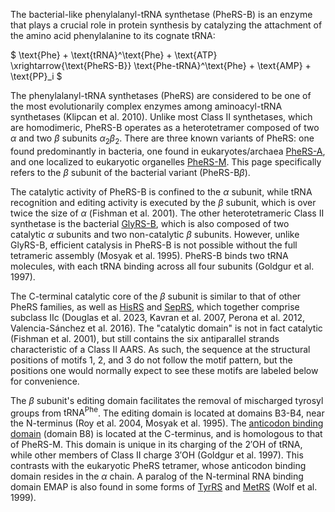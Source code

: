 

The bacterial-like phenylalanyl-tRNA synthetase (PheRS-B) is an enzyme that plays a crucial role in protein synthesis by catalyzing the attachment of the amino acid phenylalanine to its cognate tRNA:




$ \text{Phe} + \text{tRNA}^\text{Phe} + \text{ATP} \xrightarrow{\text{PheRS-B}} \text{Phe-tRNA}^\text{Phe} + \text{AMP} + \text{PP}_i  $




The phenylalanyl-tRNA synthetases (PheRS) are considered to be one of the most evolutionarily complex enzymes among aminoacyl-tRNA synthetases (Klipcan et al. 2010).
Unlike most Class II synthetases, which are homodimeric, PheRS-B operates as a heterotetramer composed of two $\alpha$ and two $\beta$ subunits $\alpha_2 \beta_2$. 
There are three known variants of PheRS: one found predominantly in bacteria, one found in eukaryotes/archaea [PheRS-A](/class2/phe3), and one localized to eukaryotic organelles [PheRS-M](/class2/phe5). 
This page specifically refers to the $\beta$ subunit of the bacterial variant (PheRS-B$\beta$). 

The catalytic activity of PheRS-B is confined to the $\alpha$ subunit, while tRNA recognition and editing activity is executed by the $\beta$ subunit, 
which is over twice the size of $\alpha$ (Fishman et al. 2001). The other heterotetrameric Class II synthetase is the bacterial [GlyRS-B](/class2/gly2), which is also composed of two catalytic $\alpha$ subunits and two non-catalytic  $\beta$ subunits. 
However, unlike GlyRS-B, efficient catalysis in PheRS-B is not possible without the full tetrameric assembly (Mosyak et al. 1995). 
PheRS-B binds two tRNA molecules, with each tRNA binding across all four subunits (Goldgur et al. 1997). 


The C-terminal catalytic core of the $\beta$ subunit is similar to that of other PheRS families, as well as [HisRS](/class2/his) and [SepRS](/class2/sep), which together comprise subclass IIc
(Douglas et al. 2023, Kavran et al. 2007, Perona et al. 2012, Valencia-Sánchez et al. 2016). 
The "catalytic domain" is not in fact catalytic (Fishman et al. 2001), but still contains the six antiparallel strands characteristic of a Class II AARS. 
As such, the sequence at the structural positions of motifs 1, 2, and 3 do not follow the motif pattern, but the positions one would normally expect to see these motifs are 
labeled below for convenience. 



The $\beta$ subunit's editing domain facilitates the removal of mischarged tyrosyl groups from $\text{tRNA}^\text{Phe}$.
The editing domain is located at domains B3-B4, near the N-terminus (Roy et al. 2004, Mosyak et al. 1995). 
The [anticodon binding domain](/superfamily/class2/Anticodon_binding_domain_F) (domain B8) is located at the C-terminus, and is homologous to that of PheRS-M. This domain is unique in its charging of the 2′OH of tRNA, 
while other members of Class II charge 3′OH (Goldgur et al. 1997).
This contrasts with the eukaryotic PheRS tetramer, whose anticodon binding domain resides in the $\alpha$ chain.
A paralog of the N-terminal RNA binding domain EMAP is also found in some forms of [TyrRS](/class1/tyr) and [MetRS](/class1/met) (Wolf et al. 1999).



